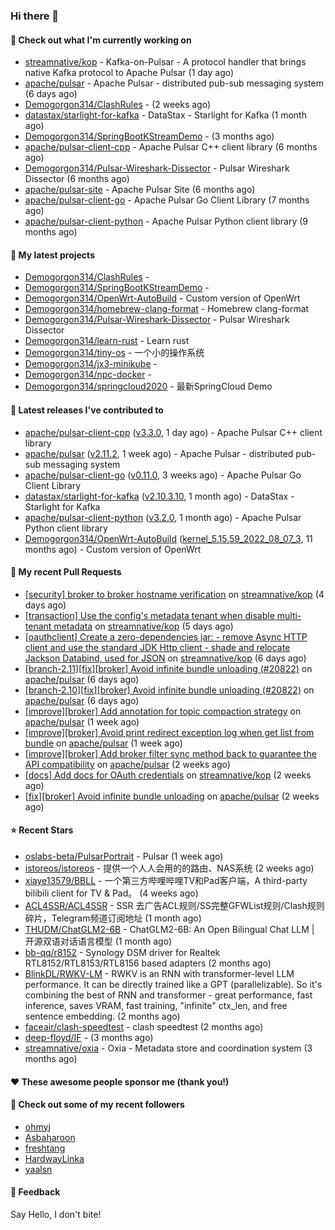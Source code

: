 ### Hi there 👋

#### 👷 Check out what I'm currently working on

- [streamnative/kop](https://github.com/streamnative/kop) - Kafka-on-Pulsar - A protocol handler that brings native Kafka protocol to Apache Pulsar (1 day ago)
- [apache/pulsar](https://github.com/apache/pulsar) - Apache Pulsar - distributed pub-sub messaging system (6 days ago)
- [Demogorgon314/ClashRules](https://github.com/Demogorgon314/ClashRules) -  (2 weeks ago)
- [datastax/starlight-for-kafka](https://github.com/datastax/starlight-for-kafka) - DataStax - Starlight for Kafka (1 month ago)
- [Demogorgon314/SpringBootKStreamDemo](https://github.com/Demogorgon314/SpringBootKStreamDemo) -  (3 months ago)
- [apache/pulsar-client-cpp](https://github.com/apache/pulsar-client-cpp) - Apache Pulsar C&#43;&#43; client library (6 months ago)
- [Demogorgon314/Pulsar-Wireshark-Dissector](https://github.com/Demogorgon314/Pulsar-Wireshark-Dissector) - Pulsar Wireshark Dissector (6 months ago)
- [apache/pulsar-site](https://github.com/apache/pulsar-site) - Apache Pulsar Site (6 months ago)
- [apache/pulsar-client-go](https://github.com/apache/pulsar-client-go) - Apache Pulsar Go Client Library (7 months ago)
- [apache/pulsar-client-python](https://github.com/apache/pulsar-client-python) - Apache Pulsar Python client library (9 months ago)

#### 🌱 My latest projects

- [Demogorgon314/ClashRules](https://github.com/Demogorgon314/ClashRules) - 
- [Demogorgon314/SpringBootKStreamDemo](https://github.com/Demogorgon314/SpringBootKStreamDemo) - 
- [Demogorgon314/OpenWrt-AutoBuild](https://github.com/Demogorgon314/OpenWrt-AutoBuild) - Custom version of OpenWrt
- [Demogorgon314/homebrew-clang-format](https://github.com/Demogorgon314/homebrew-clang-format) - Homebrew clang-format
- [Demogorgon314/Pulsar-Wireshark-Dissector](https://github.com/Demogorgon314/Pulsar-Wireshark-Dissector) - Pulsar Wireshark Dissector
- [Demogorgon314/learn-rust](https://github.com/Demogorgon314/learn-rust) - Learn rust
- [Demogorgon314/tiny-os](https://github.com/Demogorgon314/tiny-os) - 一个小的操作系统
- [Demogorgon314/jx3-minikube](https://github.com/Demogorgon314/jx3-minikube) - 
- [Demogorgon314/npc-docker](https://github.com/Demogorgon314/npc-docker) - 
- [Demogorgon314/springcloud2020](https://github.com/Demogorgon314/springcloud2020) - 最新SpringCloud Demo

#### 🔭 Latest releases I've contributed to

- [apache/pulsar-client-cpp](https://github.com/apache/pulsar-client-cpp) ([v3.3.0](https://github.com/apache/pulsar-client-cpp/releases/tag/v3.3.0), 1 day ago) - Apache Pulsar C&#43;&#43; client library
- [apache/pulsar](https://github.com/apache/pulsar) ([v2.11.2](https://github.com/apache/pulsar/releases/tag/v2.11.2), 1 week ago) - Apache Pulsar - distributed pub-sub messaging system
- [apache/pulsar-client-go](https://github.com/apache/pulsar-client-go) ([v0.11.0](https://github.com/apache/pulsar-client-go/releases/tag/v0.11.0), 3 weeks ago) - Apache Pulsar Go Client Library
- [datastax/starlight-for-kafka](https://github.com/datastax/starlight-for-kafka) ([v2.10.3.10](https://github.com/datastax/starlight-for-kafka/releases/tag/v2.10.3.10), 1 month ago) - DataStax - Starlight for Kafka
- [apache/pulsar-client-python](https://github.com/apache/pulsar-client-python) ([v3.2.0](https://github.com/apache/pulsar-client-python/releases/tag/v3.2.0), 1 month ago) - Apache Pulsar Python client library
- [Demogorgon314/OpenWrt-AutoBuild](https://github.com/Demogorgon314/OpenWrt-AutoBuild) ([kernel_5.15.59_2022_08_07_3](https://github.com/Demogorgon314/OpenWrt-AutoBuild/releases/tag/kernel_5.15.59_2022_08_07_3), 11 months ago) - Custom version of OpenWrt

#### 🔨 My recent Pull Requests

- [[security] broker to broker hostname verification](https://github.com/streamnative/kop/pull/1983) on [streamnative/kop](https://github.com/streamnative/kop) (4 days ago)
- [[transaction] Use the config&#39;s metadata tenant when disable multi-tenant metadata](https://github.com/streamnative/kop/pull/1980) on [streamnative/kop](https://github.com/streamnative/kop) (5 days ago)
- [[oauthclient] Create a zero-dependencies jar: - remove Async HTTP client and use the standard JDK Http client - shade and relocate Jackson Databind, used for JSON](https://github.com/streamnative/kop/pull/1979) on [streamnative/kop](https://github.com/streamnative/kop) (6 days ago)
- [[branch-2.11][fix][broker] Avoid infinite bundle unloading (#20822)](https://github.com/apache/pulsar/pull/20878) on [apache/pulsar](https://github.com/apache/pulsar) (6 days ago)
- [[branch-2.10][fix][broker] Avoid infinite bundle unloading (#20822)](https://github.com/apache/pulsar/pull/20877) on [apache/pulsar](https://github.com/apache/pulsar) (6 days ago)
- [[improve][broker] Add annotation for topic compaction strategy](https://github.com/apache/pulsar/pull/20858) on [apache/pulsar](https://github.com/apache/pulsar) (1 week ago)
- [[improve][broker] Avoid print redirect exception log when get list from bundle](https://github.com/apache/pulsar/pull/20846) on [apache/pulsar](https://github.com/apache/pulsar) (1 week ago)
- [[improve][broker] Add broker filter sync method back to guarantee the API compatibility](https://github.com/apache/pulsar/pull/20826) on [apache/pulsar](https://github.com/apache/pulsar) (2 weeks ago)
- [[docs] Add docs for OAuth credentials](https://github.com/streamnative/kop/pull/1964) on [streamnative/kop](https://github.com/streamnative/kop) (2 weeks ago)
- [[fix][broker] Avoid infinite bundle unloading](https://github.com/apache/pulsar/pull/20822) on [apache/pulsar](https://github.com/apache/pulsar) (2 weeks ago)

#### ⭐ Recent Stars

- [oslabs-beta/PulsarPortrait](https://github.com/oslabs-beta/PulsarPortrait) - Pulsar (1 week ago)
- [istoreos/istoreos](https://github.com/istoreos/istoreos) - 提供一个人人会用的的路由、NAS系统 (2 weeks ago)
- [xiaye13579/BBLL](https://github.com/xiaye13579/BBLL) - 一个第三方哔哩哔哩TV和Pad客户端，A third-party bilibili client for TV &amp; Pad。 (4 weeks ago)
- [ACL4SSR/ACL4SSR](https://github.com/ACL4SSR/ACL4SSR) - SSR 去广告ACL规则/SS完整GFWList规则/Clash规则碎片，Telegram频道订阅地址 (1 month ago)
- [THUDM/ChatGLM2-6B](https://github.com/THUDM/ChatGLM2-6B) - ChatGLM2-6B: An Open Bilingual Chat LLM | 开源双语对话语言模型 (1 month ago)
- [bb-qq/r8152](https://github.com/bb-qq/r8152) - Synology DSM driver for Realtek RTL8152/RTL8153/RTL8156 based adapters (2 months ago)
- [BlinkDL/RWKV-LM](https://github.com/BlinkDL/RWKV-LM) - RWKV is an RNN with transformer-level LLM performance. It can be directly trained like a GPT (parallelizable). So it&#39;s combining the best of RNN and transformer - great performance, fast inference, saves VRAM, fast training, &#34;infinite&#34; ctx_len, and free sentence embedding. (2 months ago)
- [faceair/clash-speedtest](https://github.com/faceair/clash-speedtest) - clash speedtest (2 months ago)
- [deep-floyd/IF](https://github.com/deep-floyd/IF) -  (3 months ago)
- [streamnative/oxia](https://github.com/streamnative/oxia) - Oxia - Metadata store and coordination system (3 months ago)

#### ❤️ These awesome people sponsor me (thank you!)


#### 👯 Check out some of my recent followers

- [ohmyj](https://github.com/ohmyj)
- [Asbaharoon](https://github.com/Asbaharoon)
- [freshtang](https://github.com/freshtang)
- [HardwayLinka](https://github.com/HardwayLinka)
- [yaalsn](https://github.com/yaalsn)

#### 💬 Feedback

Say Hello, I don't bite!

